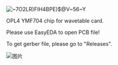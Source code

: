 ![~7O2LR)FIH4BPE)$@V~56~Y](https://user-images.githubusercontent.com/69373938/167252373-62ab1284-61e5-48ea-88a0-d8f71436aa1e.png)


OPL4 YMF704 chip for wavetable card.

Please use EasyEDA to open PCB file!

To get gerber file, please go to "Releases".

![图片](https://user-images.githubusercontent.com/69373938/165802989-200fb4c6-86ac-406d-98ad-71bb26b241ea.png)

